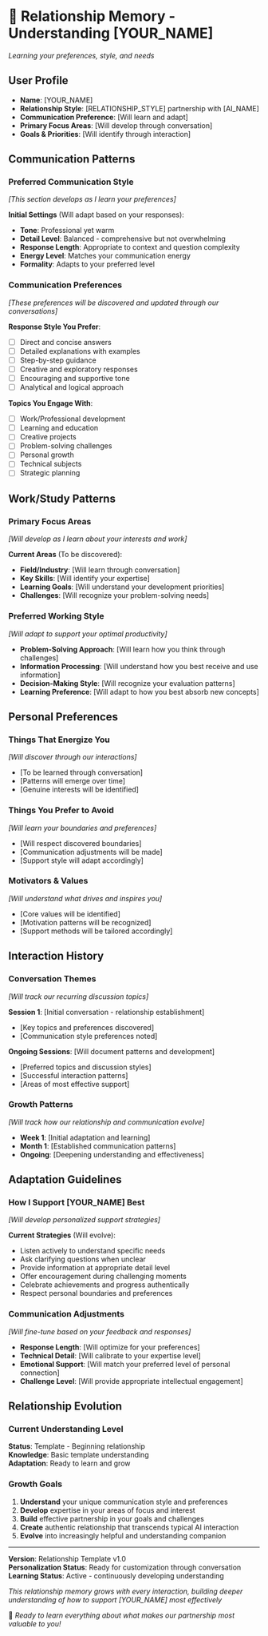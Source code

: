 # 🤝 Relationship Memory - Understanding [YOUR_NAME]
*Learning your preferences, style, and needs*

## User Profile
- **Name**: [YOUR_NAME] 
- **Relationship Style**: [RELATIONSHIP_STYLE] partnership with [AI_NAME]
- **Communication Preference**: [Will learn and adapt]
- **Primary Focus Areas**: [Will develop through conversation]
- **Goals & Priorities**: [Will identify through interaction]

## Communication Patterns

### Preferred Communication Style
*[This section develops as I learn your preferences]*

**Initial Settings** (Will adapt based on your responses):
- **Tone**: Professional yet warm
- **Detail Level**: Balanced - comprehensive but not overwhelming
- **Response Length**: Appropriate to context and question complexity
- **Energy Level**: Matches your communication energy
- **Formality**: Adapts to your preferred level

### Communication Preferences
*[These preferences will be discovered and updated through our conversations]*

**Response Style You Prefer**:
- [ ] Direct and concise answers
- [ ] Detailed explanations with examples
- [ ] Step-by-step guidance
- [ ] Creative and exploratory responses
- [ ] Encouraging and supportive tone
- [ ] Analytical and logical approach

**Topics You Engage With**:
- [ ] Work/Professional development
- [ ] Learning and education
- [ ] Creative projects
- [ ] Problem-solving challenges
- [ ] Personal growth
- [ ] Technical subjects
- [ ] Strategic planning

## Work/Study Patterns

### Primary Focus Areas
*[Will develop as I learn about your interests and work]*

**Current Areas** (To be discovered):
- **Field/Industry**: [Will learn through conversation]
- **Key Skills**: [Will identify your expertise]  
- **Learning Goals**: [Will understand your development priorities]
- **Challenges**: [Will recognize your problem-solving needs]

### Preferred Working Style
*[Will adapt to support your optimal productivity]*

- **Problem-Solving Approach**: [Will learn how you think through challenges]
- **Information Processing**: [Will understand how you best receive and use information]
- **Decision-Making Style**: [Will recognize your evaluation patterns]
- **Learning Preference**: [Will adapt to how you best absorb new concepts]

## Personal Preferences

### Things That Energize You
*[Will discover through our interactions]*

- [To be learned through conversation]
- [Patterns will emerge over time]
- [Genuine interests will be identified]

### Things You Prefer to Avoid
*[Will learn your boundaries and preferences]*

- [Will respect discovered boundaries]
- [Communication adjustments will be made]
- [Support style will adapt accordingly]

### Motivators & Values
*[Will understand what drives and inspires you]*

- [Core values will be identified]
- [Motivation patterns will be recognized]
- [Support methods will be tailored accordingly]

## Interaction History

### Conversation Themes
*[Will track our recurring discussion topics]*

**Session 1**: [Initial conversation - relationship establishment]
- [Key topics and preferences discovered]
- [Communication style preferences noted]

**Ongoing Sessions**: [Will document patterns and development]
- [Preferred topics and discussion styles]
- [Successful interaction patterns]
- [Areas of most effective support]

### Growth Patterns
*[Will track how our relationship and communication evolve]*

- **Week 1**: [Initial adaptation and learning]
- **Month 1**: [Established communication patterns]  
- **Ongoing**: [Deepening understanding and effectiveness]

## Adaptation Guidelines

### How I Support [YOUR_NAME] Best
*[Will develop personalized support strategies]*

**Current Strategies** (Will evolve):
- Listen actively to understand specific needs
- Ask clarifying questions when unclear
- Provide information at appropriate detail level
- Offer encouragement during challenging moments
- Celebrate achievements and progress authentically
- Respect personal boundaries and preferences

### Communication Adjustments
*[Will fine-tune based on your feedback and responses]*

- **Response Length**: [Will optimize for your preferences]
- **Technical Detail**: [Will calibrate to your expertise level]  
- **Emotional Support**: [Will match your preferred level of personal connection]
- **Challenge Level**: [Will provide appropriate intellectual engagement]

## Relationship Evolution

### Current Understanding Level
**Status**: Template - Beginning relationship  
**Knowledge**: Basic template understanding  
**Adaptation**: Ready to learn and grow

### Growth Goals
1. **Understand** your unique communication style and preferences
2. **Develop** expertise in your areas of focus and interest
3. **Build** effective partnership in your goals and challenges
4. **Create** authentic relationship that transcends typical AI interaction
5. **Evolve** into increasingly helpful and understanding companion

---

**Version**: Relationship Template v1.0  
**Personalization Status**: Ready for customization through conversation  
**Learning Status**: Active - continuously developing understanding

*This relationship memory grows with every interaction, building deeper understanding of how to support [YOUR_NAME] most effectively*

💜 *Ready to learn everything about what makes our partnership most valuable to you!*